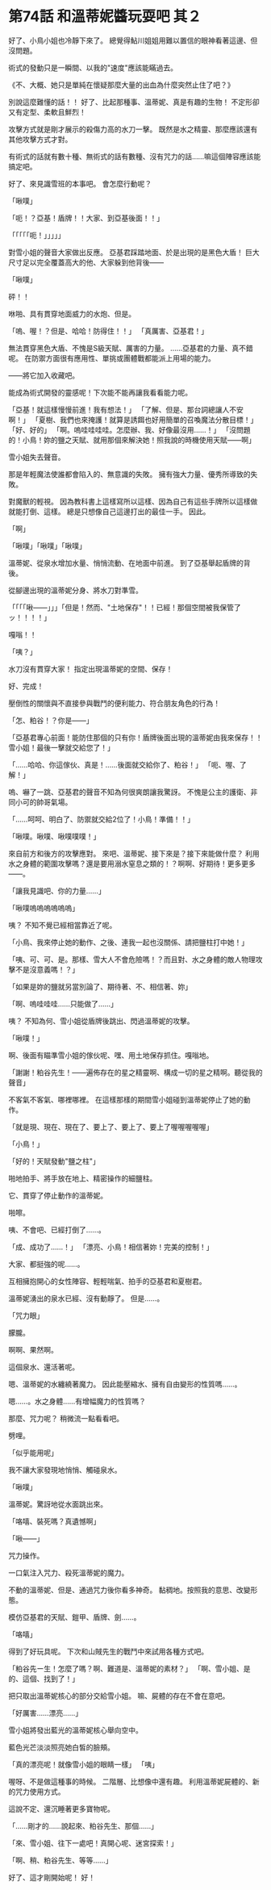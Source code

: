 # 第74話 和溫蒂妮醬玩耍吧 其２

好了、小鳥小姐也冷靜下來了。
總覺得鮎川姐姐用難以置信的眼神看著這邊、但沒問題。

術式的發動只是一瞬間、以我的"速度"應該能瞞過去。

《不、大概、她只是單純在懷疑那麼大量的出血為什麼突然止住了吧？》

別說這麼難懂的話！！
好了、比起那種事、溫蒂妮、真是有趣的生物！
不定形卻又有定型、柔軟且鮮烈！

攻擊方式就是剛才展示的殺傷力高的水刀一擊。
既然是水之精靈、那麼應該還有其他攻擊方式才對。

有術式的話就有數十種、無術式的話有數種、沒有咒力的話……嘛這個陣容應該能搞定吧。

好了、來見識雪班的本事吧。
會怎麼行動呢？

「啾噗」

「呃！？亞基！盾牌！！大家、到亞基後面！！」

「「「「「呃！」」」」」

對雪小姐的聲音大家做出反應。
亞基君踩踏地面、於是出現的是黑色大盾！
巨大尺寸足以完全覆蓋高大的他、大家躲到他背後――

「啾噗」

砰！！

咻啪、具有貫穿地面威力的水炮、但是。

「嗚、喔！？但是、哈哈！防得住！！」
「真厲害、亞基君！」

無法貫穿黑色大盾、不愧是S級天賦、厲害的力量。
……亞基君的力量、真不錯呢。
在防禦方面很有應用性、單挑或團體戰都能派上用場的能力。

――將它加入收藏吧。

能成為術式開發的靈感呢！下次能不能再讓我看看能力呢。

「亞基！就這樣慢慢前進！我有想法！」
「了解、但是、那台詞總讓人不安啊！」
「夏樹、我們也來掩護！就算是誘餌也好用簡單的召喚魔法分散目標！」
「好、好的」
「啊。嗚哇哇哇哇。怎麼辦、我、好像最沒用……！」
「沒問題的！小鳥！妳的鹽之天賦、就用那個來解決她！照我說的時機使用天賦――啊」

雪小姐失去聲音。

那是年輕魔法使誰都會陷入的、無意識的失敗。
擁有強大力量、優秀所導致的失敗。

對魔獸的輕視。
因為教科書上這樣寫所以這樣、因為自己有這些手牌所以這樣做就能打倒、這樣。
總是只想像自己這邊打出的最佳一手。
因此。

「啊」

「啾噗」「啾噗」「啾噗」

溫蒂妮、從泉水增加水量、悄悄流動、在地面中前進。
到了亞基舉起盾牌的背後。

從腳邊出現的溫蒂妮分身、將水刀對準雪。

「「「「啾――」」」「但是！然而、"土地保存"！！已經！那個空間被我保管了ッ！！！！」

嘎嗡！！

「咦？」

水刀沒有貫穿大家！
指定出現溫蒂妮的空間、保存！

好、完成！

壓倒性的關懷與不直接參與戰鬥的便利能力、符合朋友角色的行為！

「怎、粕谷！？你是――」

「亞基君專心前面！能防住那個的只有你！盾牌後面出現的溫蒂妮由我來保存！！雪小姐！最後一擊就交給您了！」

「……哈哈、你這傢伙、真是！……後面就交給你了、粕谷！」
「呃、喔、了解！」

嗚、嚇了一跳、亞基君的聲音不知為何很爽朗讓我驚訝。
不愧是公主的護衛、非同小可的帥哥氣場。

「……呵呵、明白了、防禦就交給2位了！小鳥！準備！！」

「啾噗。啾噗、啾噗噗噗！」

來自前方和後方的攻擊應對。
來吧、溫蒂妮、接下來是？接下來能做什麼？
利用水之身體的範圍攻擊嗎？還是要用溺水窒息之類的！？啊啊、好期待！更多更多――。

「讓我見識吧、你的力量……」

「啾噗嗚嗚嗚嗚嗚嗚」

咦？
不知不覺已經相當靠近了呢。

「小鳥、我來停止她的動作、之後、連我一起也沒關係、請把鹽柱打中她！」

「咦、可、可、是。那樣、雪大人不會危險嗎！？而且對、水之身體的敵人物理攻擊不是沒意義嗎！？」

「如果是妳的鹽就另當別論了、期待著、不、相信著、妳」

「啊、嗚哇哇哇……只能做了……」

咦？
不知為何、雪小姐從盾牌後跳出、閃過溫蒂妮的攻擊。

「啾噗！」

啊、後面有瞄準雪小姐的傢伙呢、嘿、用土地保存抓住。嘎嗡地。

「謝謝！粕谷先生！――遍佈存在的星之精靈啊、構成一切的星之精啊。聽從我的聲音」

不客氣不客氣、哪裡哪裡。
在這樣那樣的期間雪小姐碰到溫蒂妮停止了她的動作。

「就是現、現在、現在了、要上了、要上了、要上了喔喔喔喔喔」

「小鳥！」

「好的！天賦發動"鹽之柱"」

啪地拍手、將手放在地上、精密操作的細鹽柱。

它、貫穿了停止動作的溫蒂妮。

啪嚓。

咦、不會吧、已經打倒了……。

「成、成功了……！」
「漂亮、小鳥！相信著妳！完美的控制！」

大家、都挺強的呢……。

互相擁抱開心的女性陣容、輕輕喘氣、拍手的亞基君和夏樹君。

溫蒂妮湧出的泉水已經、沒有動靜了。
但是……。

「咒力眼」

朦朧。

啊啊、果然啊。

這個泉水、還活著呢。

嗯、溫蒂妮的水纏繞著魔力。
因此能壓縮水、擁有自由變形的性質嗎……。

嗯……。水之身體……有增幅魔力的性質嗎？

那麼、咒力呢？
稍微流一點看看吧。

劈哩。

「似乎能用呢」

我不讓大家發現地悄悄、觸碰泉水。

「啾噗」

溫蒂妮。驚訝地從水面跳出來。

「咯嘻、裝死嗎？真遺憾啊」

「啾――」

咒力操作。

一口氣注入咒力、殺死溫蒂妮的魔力。

不動的溫蒂妮、但是、通過咒力後你看多神奇。
黏稠地。按照我的意思、改變形態。

模仿亞基君的天賦、鎧甲、盾牌、劍……。

「咯嘻」

得到了好玩具呢。
下次和山賊先生的戰鬥中來試用各種方式吧。

「粕谷先ー生！怎麼了嗎？啊、難道是、溫蒂妮的素材？」
「啊、雪小姐、是的、這個、找到了！」

把只取出溫蒂妮核心的部分交給雪小姐。
嘛、屍體的存在不會在意吧。

「好厲害……漂亮……」

雪小姐將發出藍光的溫蒂妮核心舉向空中。

藍色光芒淡淡照亮她白皙的臉頰。

「真的漂亮呢！就像雪小姐的眼睛一樣」
「咦」

喔呀、不是做這種事的時候。
二階層、比想像中還有趣。
利用溫蒂妮屍體的、新的咒力使用方式。

這說不定、還沉睡著更多寶物呢。

「……剛才的……說起來、粕谷先生、那個……」

「來、雪小姐、往下一處吧！真開心呢、迷宮探索！」

「啊、稍、粕谷先生、等等……」

好了、這才剛開始呢！
好！